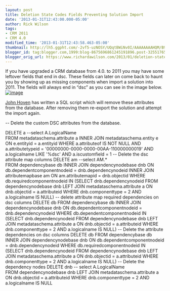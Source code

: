 ```yaml
---
layout: post
title: Deletion State Codes Fields Preventing Solution Import
date: '2013-01-31T12:43:00.000-05:00'
author: Rick Wilson
tags:
- CRM 2011
- CRM 4.0
modified_time: '2013-01-31T12:43:58.463-05:00'
thumbnail: http://lh5.ggpht.com/-2vf5-uzNOSY/UQqtBWiNv0I/AAAAAAAAHQM/B9lFrARFqCk/s72-c/image_thumb%25255B1%25255D.png?imgmax=800
blogger_id: tag:blogger.com,1999:blog-8675696861245191896.post-325517656402028355
blogger_orig_url: https://www.richardawilson.com/2013/01/deletion-state-codes-fields-preventing.html
---
```



If you have upgraded a CRM database from 4.0. to 2011 you may have some leftover fields that end in dsc.  These fields can later on come back to haunt you by showing up as missing components when import a solution into 2011. The fields will always end in “dsc” as you can see in the image below.
[![image](http://lh5.ggpht.com/-2vf5-uzNOSY/UQqtBWiNv0I/AAAAAAAAHQM/B9lFrARFqCk/image_thumb%25255B1%25255D.png?imgmax=800)](http://lh3.ggpht.com/-gQLFlK5OGnk/UQqtA3y152I/AAAAAAAAHQE/FOwzYUvJx7M/s1600-h/image%25255B3%25255D.png)

[John Hoven](http://hovenj.blogspot.com/2012/03/deletion-state-code-attribute-leftovers.html) has written a SQL script which will remove these attributes from the database.  After removing them re-export the solution and attempt the import again.

-- Delete the custom DSC attributes from the database.
 
DELETE a 
--select A.LogicalName  
FROM   metadataschema.attribute a 
       INNER JOIN metadataschema.entity e 
         ON e.entityid = a.entityid 
WHERE  a.attributeof IS NOT NULL 
       AND a.attributetypeid = '00000000-0000-0000-00AA-110000000019' 
       AND a.logicalname LIKE '%dsc' 
       AND a.iscustomfield = 1 
-- Delete the dsc attribute map columns
DELETE am 
--select AM.*  
FROM   dependencybase db 
       INNER JOIN dependencynodebase dnb 
         ON db.dependentcomponentnodeid = dnb.dependencynodeid 
       INNER JOIN attributemapbase am 
         ON am.attributemapid = dnb.objectid 
WHERE  db.requiredcomponentnodeid IN (SELECT dnb.dependencynodeid 
                                      FROM   dependencynodebase dnb 
                                             LEFT JOIN metadataschema.attribute 
                                                       a 
                                               ON dnb.objectid = a.attributeid 
                                      WHERE  dnb.componenttype = 2 
                                             AND a.logicalname IS NULL) 
-- delete attribute map required dependencies on dsc columns 
DELETE db 
FROM   dependencybase db 
       INNER JOIN dependencynodebase dnb 
         ON db.dependentcomponentnodeid = dnb.dependencynodeid 
WHERE  db.dependentcomponentnodeid IN (SELECT dnb.dependencynodeid 
                                       FROM   dependencynodebase dnb 
                                              LEFT JOIN metadataschema.attribute 
                                                        a 
                                                ON dnb.objectid = a.attributeid 
                                       WHERE  dnb.componenttype = 2 
                                              AND a.logicalname IS NULL) 
-- Delete the attribute dependencies on dsc columns 
DELETE db 
FROM   dependencybase db 
       INNER JOIN dependencynodebase dnb 
         ON db.dependentcomponentnodeid = dnb.dependencynodeid 
WHERE  db.requiredcomponentnodeid IN (SELECT dnb.dependencynodeid 
                                      FROM   dependencynodebase dnb 
                                             LEFT JOIN metadataschema.attribute 
                                                       a 
                                               ON dnb.objectid = a.attributeid 
                                      WHERE  dnb.componenttype = 2 
                                             AND a.logicalname IS NULL) 
-- Delete the dependency nodes 
DELETE dnb 
-- select A.LogicalName  
FROM   dependencynodebase dnb 
       LEFT JOIN metadataschema.attribute a 
         ON dnb.objectid = a.attributeid 
WHERE  dnb.componenttype = 2 
       AND a.logicalname IS NULL

